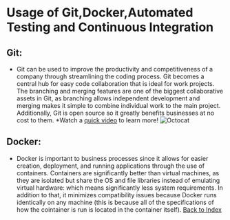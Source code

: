 # Usage of Git,Docker,Automated Testing and Continuous Integration

## Git:
* Git can be used to improve the productivity and competitiveness of a company through streamlining the coding process. Git becomes a central hub for easy code collaboration that is ideal for work projects. The branching and merging features are one of the biggest collaborative assets in Git, as branching allows independent development and merging makes it simple to combine individual work to the main project. Additionally, Git is open source so it greatly benefits businesses at no cost to them.
*Watch a [quick video](https://www.youtube.com/watch?v=T6o3Ci8Ieag) to learn more!
![Octocat](https://github.githubassets.com/images/modules/logos_page/Octocat.png)
## Docker:
* Docker is important to business processes since it allows for easier creation, deployment, and running applications through the use of containers. Containers are significantly better than virtual machines, as they are isolated but share the OS and file libraries instead of emulating virtual hardware: which means significantly less system requirements. In addition to that, it minimizes compatibility issues because Docker runs identically on any machine (this is because all of the specifications of how the cointainer is run is located in the container itself). [Back to Index](README.md)
